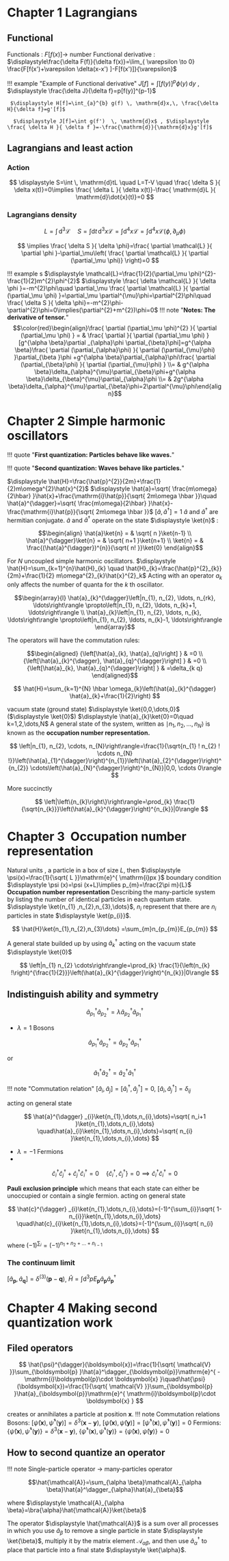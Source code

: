 # Chapter 1 Lagrangians
## Functional
Functionals : $F[f(x)]\to$ number
Functional derivative : $\displaystyle\frac{\delta F(f)}{\delta f(x)}=\lim_{ \varepsilon \to 0} \frac{F[f(x')+\varepsilon \delta(x-x') ]-F[f(x')]}{\varepsilon}$

!!! example "Example of Functional derivative"
     $\displaystyle J[f]=\int [f(y)]^p\phi(y) \, \mathrm{d}y$ , $\displaystyle \frac{\delta J}{\delta f}=p[f(y)]^{p-1}$
     
     $\displaystyle H[f]=\int_{a}^{b} g(f) \, \mathrm{d}x,\, \frac{\delta H}{\delta f}=g'[f]$
     
      $\displaystyle J[f]=\int g(f')  \, \mathrm{d}x$ , $\displaystyle \frac{ \delta H }{ \delta f }=-\frac{\mathrm{d}}{\mathrm{d}x}g'[f]$ 

## Lagrangians and least action 
### Action 
$$
\displaystyle S=\int  \, \mathrm{d}tL \quad L=T-V \quad \frac{ \delta S }{ \delta x(t)}=0\implies \frac{ \delta L }{ \delta x(t)}-\frac{ \mathrm{d}L }{ \mathrm{d}\dot{x}(t)}=0
$$

### Lagrangians density 
$$
\displaystyle L=\int \, \mathrm{d}^{3} \mathcal{L} \quad S=\int \mathrm{d}t \, \mathrm{d}^{3}x \mathcal{L}=\int\mathrm{d}^{4}x\mathcal{L}=\int\mathrm{d}^4x\mathcal{L}(\phi,\partial_\mu \phi)
$$

$$
\implies \frac{ \delta S }{ \delta \phi}=\frac{ \partial \mathcal{L} }{ \partial \phi }-\partial_\mu\left( \frac{ \partial \mathcal{L} }{ \partial (\partial_\mu \phi)}  \right)=0
$$

!!! example s
    $\displaystyle \mathcal{L}=\frac{1}{2}(\partial_\mu \phi)^{2}-\frac{1}{2}m^{2}\phi^{2}$
    $\displaystyle \frac{ \delta \mathcal{L} }{ \delta \phi }=-m^{2}\phi\quad \partial_\mu \frac{ \partial \mathcal{L} }{ \partial (\partial_\mu \phi) }=\partial_\mu \partial^{\mu}\phi=\partial^{2}\phi\quad \frac{ \delta S }{ \delta \phi}=-m^{2}\phi-\partial^{2}\phi=0\implies(\partial^{2}+m^{2})\phi=0$
!!! note  "**Notes: The derivative of tensor.**"
    $$\color{red}\begin{align}\frac{ \partial (\partial_\mu \phi)^{2} }{ \partial (\partial_\mu \phi) } = & \frac{ \partial  }{ \partial (\partial_\mu \phi) } [g^{\alpha \beta}\partial _{\alpha}\phi \partial_{\beta}\phi]=g^{\alpha \beta}\frac{ \partial (\partial_{\alpha}\phi) }{ \partial (\partial_{\mu}\phi) }\partial_{\beta }\phi  +g^{\alpha \beta}\partial_{\alpha}\phi\frac{ \partial (\partial_{\beta}\phi) }{ \partial (\partial_{\mu}\phi) } \\= & g^{\alpha \beta}\delta_{\alpha}^{\mu}\partial_{\beta}\phi+g^{\alpha \beta}\delta_{\beta}^{\mu}\partial_{\alpha}\phi \\= & 2g^{\alpha \beta}\delta_{\alpha}^{\mu}\partial_{\beta}\phi=2\partial^{\mu}\phi\end{align}$$



# Chapter 2 Simple harmonic oscillators
!!! quote "**First quantization: Particles behave like waves.**"

!!! quote "**Second quantization: Waves behave like particles.**"

 $\displaystyle \hat{H}=\frac{\hat{p}^{2}}{2m}+\frac{1}{2}m\omega^{2}\hat{x}^{2}$     $\displaystyle \hat{a}=\sqrt{ \frac{m\omega}{2\hbar} }\hat{x}+\frac{\mathrm{i}\hat{p}}{\sqrt{ 2m\omega \hbar }}\quad \hat{a}^{\dagger}=\sqrt{ \frac{m\omega}{2\hbar} }\hat{x}-\frac{\mathrm{i}\hat{p}}{\sqrt{ 2m\omega \hbar }}$      $\displaystyle [\hat{a},\hat{a}^{\dagger}]=1$ 
   $\displaystyle \hat{a}$ and $\displaystyle \hat{a}^{\dagger}$ are hermitian conjugate.
 $\displaystyle \hat{a}$ and $\displaystyle \hat{a}^{\dagger}$ operate on the state $\displaystyle \ket{n}$ :

$$\begin{align}
\hat{a}\ket{n} = & \sqrt{ n }\ket{n-1} \\ 
\hat{a}^{\dagger}\ket{n} = & \sqrt{ n+1 }\ket{n+1} \\ 
\ket{n} = & \frac{(\hat{a}^{\dagger})^{n}}{\sqrt{ n! }}\ket{0}  
\end{align}$$

For $N$ uncoupled simple harmonic oscillators.
$\displaystyle \hat{H}=\sum_{k=1}^{n}\hat{H}_{k} \quad \hat{H}_{k}=\frac{\hat{p}^{2}_{k}}{2m}+\frac{1}{2} m\omega^{2}_{k}\hat{x}^{2}_k$ 
Acting with an operator $\displaystyle a_{k}$ only affects the number of quanta for the $k$ th oscillator.

$$\begin{array}{l}
\hat{a}_{k}^{\dagger}\left|n_{1}, n_{2}, \ldots, n_{rk}, \ldots\right\rangle \propto\left|n_{1}, n_{2}, \ldots, n_{k}+1, \ldots\right\rangle \\
\hat{a}_{k}\left|n_{1}, n_{2}, \ldots, n_{k}, \ldots\right\rangle \propto\left|n_{1}, n_{2}, \ldots, n_{k}-1, \ldots\right\rangle
\end{array}$$

The operators will have the commutation rules:

$$\begin{aligned}
{\left[\hat{a}_{k}, \hat{a}_{q}\right] } & =0 \\
{\left[\hat{a}_{k}^{\dagger}, \hat{a}_{q}^{\dagger}\right] } & =0 \\
{\left[\hat{a}_{k}, \hat{a}_{q}^{\dagger}\right] } & =\delta_{k q}
\end{aligned}$$

$$
\hat{H}=\sum_{k=1}^{N} \hbar \omega_{k}\left(\hat{a}_{k}^{\dagger} \hat{a}_{k}+\frac{1}{2}\right)
$$

vacuum state (ground state) $\displaystyle \ket{0,0,\dots,0}$ ($\displaystyle \ket{0}$)  $\displaystyle \hat{a}_{k}\ket{0}=0\quad k=1,2,\dots,N$
A general state of the system, written as $\mid n_{1}, n_{2}, \dots, n_{N} \rangle$ is known as the **occupation number representation.**

$$
\left|n_{1}, n_{2}, \cdots, n_{N}\right\rangle=\frac{1}{\sqrt{n_{1} ! n_{2} ! \cdots n_{N} !}}\left(\hat{a}_{1}^{\dagger}\right)^{n_{1}}\left(\hat{a}_{2}^{\dagger}\right)^{n_{2}} \cdots\left(\hat{a}_{N}^{\dagger}\right)^{n_{N}}|0,0, \cdots 0\rangle
$$

More succinctly

$$
\left|\left\{n_{k}\right\}\right\rangle=\prod_{k} \frac{1}{\sqrt{n_{k}}}\left(\hat{a}_{k}^{\dagger}\right)^{n_{k}}|0\rangle
$$

# Chapter 3  Occupation number representation
Natural units , a particle in a box of size $\displaystyle L$, then  $\displaystyle \psi(x)=\frac{1}{\sqrt{ L }}\mathrm{e}^{ \mathrm{i}px }$  boundary condition $\displaystyle \psi (x)=\psi (x+L)\implies p_{m}=\frac{2\pi m}{L}$
**Occupation number representation**
Describing the many-particle system by listing the number of identical particles in each quantum state. 
$\displaystyle \ket{n_{1} ,n_{2},n_{3},\dots}$, $\displaystyle n_{i}$ represent that there are $\displaystyle n_{i}$ particles in state $\displaystyle \ket{p_{i}}$.

$$
\hat{H}\ket{n_{1},n_{2},n_{3}\dots} =\sum_{m}n_{p_{m}}E_{p_{m}}
$$

A general state builded up by using $\displaystyle \hat{a}_{k}^{\dagger}$ acting on the vacuum state $\displaystyle \ket{0}$

$$
\left|n_{1} n_{2} \cdots\right\rangle=\prod_{k} \frac{1}{\left(n_{k} !\right)^{\frac{1}{2}}}\left(\hat{a}_{k}^{\dagger}\right)^{n_{k}}|0\rangle
$$

## Indistinguish ability and symmetry
$$
\hat{a}^{\dagger}_{p_{1}}\hat{a}^{\dagger}_{p_{2}}=\lambda  \hat{a}^{\dagger}_{p_{2}}\hat{a}^{\dagger}_{p_{1}}
$$

- $\displaystyle \lambda=1$ Bosons

$$
\hat{a}^{\dagger}_{p_{1}}\hat{a}^{\dagger}_{p_{2}}= \hat{a}^{\dagger}_{p_{2}}\hat{a}^{\dagger}_{p_{1}}
$$

or 

$$
\hat{a}_{1}^{\dagger}\hat{a}_{2}^{\dagger}=\hat{a}_{2}^{\dagger}\hat{a}^{\dagger}_{1}
$$

!!! note "Commutation relation"
    $\displaystyle [\hat{a}_{i},\hat{a}_{j}]=[\hat{a}^\dagger_{i},\hat{a}^\dagger_{j}]=0$, $\displaystyle [\hat{a}_{i},\hat{a}^\dagger_{j}]=\delta_{ij}$

acting on general state

$$
\hat{a}^{\dagger} _{i}\ket{n_{1},\dots,n_{i},\dots}=\sqrt{ n_i+1 }\ket{n_{1},\dots,n_{i},\dots} \quad\hat{a}_{i}\ket{n_{1},\dots,n_{i},\dots}=\sqrt{ n_{i} }\ket{n_{1},\dots,n_{i},\dots}
$$

- $\displaystyle \lambda=-1$ Fermions
- 
$$
\hat{c}^\dagger_{i}\hat{c}^\dagger_{j}+\hat{c}^\dagger_{j}\hat{c}^\dagger_{i}=0\quad\left\{  \hat{c}^\dagger_{i},\hat{c}^\dagger_{j}\right\}=0\implies \hat{c}^\dagger_{i}\hat{c}^\dagger_{i}=0
$$

**Pauli exclusion principle** which means that each state can either be unoccupied or contain a single fermion.
acting on general state 

$$
\hat{c}^{\dagger} _{i}\ket{n_{1},\dots,n_{i},\dots}=(-1)^{\sum_{i}}\sqrt{ 1-n_{i}}\ket{n_{1},\dots,n_{i},\dots} \quad\hat{c}_{i}\ket{n_{1},\dots,n_{i},\dots}=(-1)^{\sum_{i}}\sqrt{ n_{i} }\ket{n_{1},\dots,n_{i},\dots}
$$

where $\displaystyle (-1)^{\sum_{i}}=(-1)^{n_{1}+n_{2}+\dots+n_{i-1}}$
### The continuum limit
$\displaystyle [\hat{a}_{\boldsymbol{p}},\hat{a}_{\boldsymbol{q}}]=\delta ^{(3)}(\boldsymbol{p}-\boldsymbol{q})$, $\displaystyle \hat{H}=\int\mathrm{d}^{3}pE_{\boldsymbol{p}}\hat{a}_{\boldsymbol{p}}\hat{a}^\dagger_{\boldsymbol{p}}$

# Chapter 4 Making second quantization work

## Filed operators

$$
\hat{\psi}^{\dagger}(\boldsymbol{x})=\frac{1}{\sqrt{ \mathcal{V} }}\sum_{\boldsymbol{p} }\hat{a}^\dagger_{\boldsymbol{p}}\mathrm{e}^{ -\mathrm{i}\boldsymbol{p}\cdot \boldsymbol{x}  }\quad\hat{\psi}(\boldsymbol{x})=\frac{1}{\sqrt{ \mathcal{V} }}\sum_{\boldsymbol{p} }\hat{a}_{\boldsymbol{p}}\mathrm{e}^{ \mathrm{i}\boldsymbol{p}\cdot \boldsymbol{x}  }
$$

creates or annihilates a particle at position $\displaystyle \boldsymbol{x}$.
!!! note Commutation relations
    Bosons: $\displaystyle [\hat{\psi}(\boldsymbol{x}),\hat{\psi}^{\dagger}(\boldsymbol{y})]=\delta^3(\boldsymbol{x}-\boldsymbol{y})$, $\displaystyle [\hat{\psi}(\boldsymbol{x}),\hat{\psi}(\boldsymbol{y}) ]=[\hat{\psi}^{\dagger}(\boldsymbol{x}),\hat{\psi}^{\dagger}(\boldsymbol{y})]=0$
    Fermions: $\displaystyle \left\{ \hat{\psi}(\boldsymbol{x}),\hat{\psi}^{\dagger}(\boldsymbol{y}) \right\}=\delta^{3}(\boldsymbol{x}-\boldsymbol{y})$, $\displaystyle \left\{ \hat{\psi}^{\dagger}(\boldsymbol{x}),\hat{\psi}^{\dagger}(\boldsymbol{y}) \right\}=\left\{ \hat{\psi}(\boldsymbol{x}),\hat{\psi}(\boldsymbol{y}) \right\}=0$

## How to second quantize an operator
!!! note Single-particle operator $\displaystyle \to$ many-particles operator 

$$\hat{\mathcal{A}}=\sum_{\alpha \beta}\mathcal{A}_{\alpha \beta}\hat{a}^\dagger_{\alpha}\hat{a}_{\beta}$$

where $\displaystyle \mathcal{A}_{\alpha \beta}=\bra{\alpha}\hat{\mathcal{A}}\ket{\beta}$

The operator $\displaystyle  \hat{\mathcal{A}}$ is a sum over all processes in which you use $\displaystyle \hat{a}_{\beta}$ to remove a single particle in state $\displaystyle \ket{\beta}$, multiply it by the matrix element $\displaystyle \mathcal{A}_{\alpha \beta}$, and then use $\displaystyle \hat{a}^\dagger_{\alpha}$ to place that particle into a final state $\displaystyle \ket{\alpha}$.


